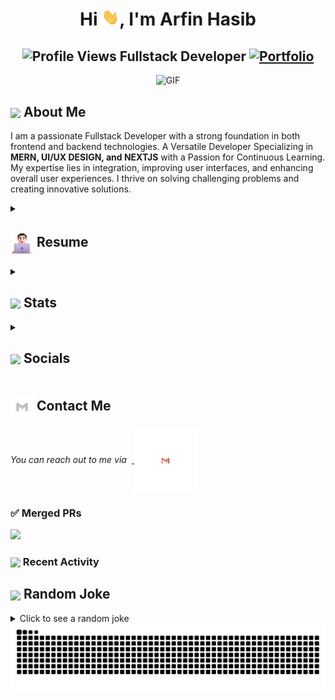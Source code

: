 <h1 align="center">Hi <img src="https://github.com/ArfinHasib/ArfinHasib/blob/main/icons/Hi.gif" width="28px"/>, I'm Arfin Hasib</h2>
<h2 align="center">
  <img src="https://komarev.com/ghpvc/?username=ArfinHasib&color=dc143c&style=for-the-badge" alt="Profile Views" style="height:21px;">
Fullstack Developer
<a href="https://arfin-hasib.vercel.app/">
    <img src="https://img.shields.io/badge/Portfolio-543DE0?style=for-the-badge&logo=About.me&logoColor=white" alt="Portfolio" style="height:22px;">
</a>

</h2>

<div align="center">
 <img alt="GIF" src="https://media4.giphy.com/media/v1.Y2lkPTc5MGI3NjExZHNtdmp2MjZ1c2c4YjRlZ2doMDNhZDh3emp2MGd4aDR2eTJvbWo5ZyZlcD12MV9pbnRlcm5hbF9naWZfYnlfaWQmY3Q9Zw/tydpNxSnNEgLvDm11D/giphy.gif" />
</div>

## <img align ='center' src="https://i.giphy.com/media/v1.Y2lkPTc5MGI3NjExdjh2dDM4bDhyYzM5NmppaHJ6dG56Mmh3bTkyanFkdWRvZ3R1cGoycSZlcD12MV9pbnRlcm5hbF9naWZfYnlfaWQmY3Q9ZQ/LOnt6uqjD9OexmQJRB/giphy.gif" width="37" /> About Me

I am a passionate Fullstack Developer with a strong foundation in both frontend and backend technologies. A Versatile Developer Specializing in <strong>MERN, UI/UX DESIGN, and NEXTJS</strong> with a Passion for Continuous Learning. My expertise lies in integration, improving user interfaces, and enhancing overall user experiences. I thrive on solving challenging problems and creating innovative solutions.

<details>
 <summary><h2> <img align="center" src="https://github.com/ArfinHasib/ArfinHasib/blob/main/icons/about.png" width="37" /> Resume</h2></summary>

 <details>
  <summary><h4> <img align="center" src="https://github.com/ArfinHasib/ArfinHasib/blob/main/icons/academics.gif"  width="29"/> Academics</h2></summary>

<span><img src="https://img.shields.io/badge/BTECH-DTU_ECE'24-1877F2?style=for-the-badge"></span>
<span><img src="https://img.shields.io/badge/GPA-9.45/10.0-EFEEE9?style=for-the-badge"></span>

</details>
 <details>
  <summary><h4> <img align="center" src="https://github.com/ArfinHasib/ArfinHasib/blob/main/icons/experience.gif"  width="29"/> Experience</h2></summary>

-   **Web Designer & Developer** at Upwork (Remote) | Jan 2021 - Current

    -   Currently working as a front-end Developer and UI/Web Designer on Upwork.
    -   Built websites for clients in different niches(using HTML, CSS, JavaScript, TypeScript, NextJS, React, Webflow, etc) that
        increased their sales, engagement, and overall user experience.
    -   Improved UI loading speed and mobile responsiveness, reducing user-reported bugs by 20%.

-   **Youtuber - FrontEnd Development, Web Design, JavaScript, CSS, React, NextJs** at YouTube (Remote) | Apr 2024 - Current

    -   I have a YouTube Channel (DevLab Tutorials) where I teach about web development, and building projects with HTML, CSS,
        JavaScript, React, TypeScript, and Next.js.
    -   Providing valuable content for my audiences every day, building web projects from scratch, and teaching my audienceabout
        front-end development, css animations, JavaScript frameworks, and much more. Feel free to visit my channel.

-   **UI/UX Designer & Frontend Developer** at e-iskool (Remote) | Jul 2020 - Oct 2021
    -   Designed and implemented proper visual designs after user research and usability testing with the UX team.
    -   Collaborated with backend developers to implement APIs, implement database, and also make sure the right data getspresented
    to the users.
    </details>

<!-- <details>
  <summary><h4> <img align="center" src="https://user-images.githubusercontent.com/74038190/216122041-518ac897-8d92-4c6b-9b3f-ca01dcaf38ee.png"  width="29"/> Coding Handles</h2></summary>

[![LeetCode](https://img.shields.io/badge/LeetCode-000000?style=for-the-badge&logo=LeetCode&logoColor=#d16c06)](https://www.leetcode.com/binarysolver)
[![Codeforces](https://img.shields.io/badge/Codeforces-445f9d?style=for-the-badge&logo=Codeforces&logoColor=white)](https://codeforces.com/profile/binarysolver)
[![GeeksForGeeks](https://img.shields.io/badge/GeeksforGeeks-gray?style=for-the-badge&logo=geeksforgeeks&logoColor=35914c)](https://auth.geeksforgeeks.org/user/parthjohri31/practice)
[![CodeChef](https://img.shields.io/badge/CodeChef-%23964B00.svg?style=for-the-badge&logo=CodeChef&logoColor=white)](https://www.codechef.com/users/parthjohri)
[![Hackerrank](https://img.shields.io/badge/-Hackerrank-2EC866?style=for-the-badge&logo=HackerRank&logoColor=white)](https://www.hackerrank.com/parthjohri31?hr_r=1)

</details> -->

<details>
  <summary><h4> <img align="center" src="https://github.com/ParthJohri/ParthJohri/blob/readME/icons/techstack.gif"  width="29"/> Tech Stack</h2></summary>

#### Languages

![C](https://img.shields.io/badge/c-%2300599C.svg?style=for-the-badge&logo=c&logoColor=white)

<!-- ![C++](https://img.shields.io/badge/c++-%2300599C.svg?style=for-the-badge&logo=c%2B%2B&logoColor=white) -->
<!-- ![Java](https://img.shields.io/badge/java-%23ED8B00.svg?style=for-the-badge&logo=java&logoColor=white) -->

![JavaScript](https://img.shields.io/badge/javascript-%23323330.svg?style=for-the-badge&logo=javascript&logoColor=%23F7DF1E)
![Typescript](https://img.shields.io/badge/TypeScript-007ACC?style=for-the-badge&logo=typescript&logoColor=white)

<!-- ![Kotlin](https://img.shields.io/badge/kotlin-%230095D5.svg?style=for-the-badge&logo=kotlin&logoColor=white) -->

![Python](https://img.shields.io/badge/python-3670A0?style=for-the-badge&logo=python&logoColor=ffdd54)
![Markdown](https://img.shields.io/badge/markdown-%23000000.svg?style=for-the-badge&logo=markdown&logoColor=white)
![CSS3](https://img.shields.io/badge/css3-%231572B6.svg?style=for-the-badge&logo=css3&logoColor=white)
![HTML5](https://img.shields.io/badge/html5-%23E34F26.svg?style=for-the-badge&logo=html5&logoColor=white)

#### Libraries/Frameworks

![Bootstrap](https://img.shields.io/badge/bootstrap-%23563D7C.svg?style=for-the-badge&logo=bootstrap&logoColor=white)

<!-- ![Django](https://img.shields.io/badge/django-%23092E20.svg?style=for-the-badge&logo=django&logoColor=white) -->

![TailwindCSS](https://img.shields.io/badge/tailwindcss-%2338B2AC.svg?style=for-the-badge&logo=tailwind-css&logoColor=white)

<!-- ![Svelte](https://img.shields.io/badge/svelte-%23f1413d.svg?style=for-the-badge&logo=svelte&logoColor=white) -->

![React](https://img.shields.io/badge/react-%2320232a.svg?style=for-the-badge&logo=react&logoColor=%2361DAFB)

<!-- ![ANDROID](https://img.shields.io/badge/android-%2320232a.svg?style=for-the-badge&logo=android&logoColor=%a4c639) -->

![Next JS](https://img.shields.io/badge/Next-black?style=for-the-badge&logo=next.js&logoColor=white)
![jQuery](https://img.shields.io/badge/jquery-%230769AD.svg?style=for-the-badge&logo=jquery&logoColor=white)
![Express.js](https://img.shields.io/badge/threejs-black?style=for-the-badge&logo=three.js&logoColor=white)
![Firebase](https://img.shields.io/badge/firebase-%23039BE5.svg?style=for-the-badge&logo=firebase)
![MySQL](https://img.shields.io/badge/mysql-%2300f.svg?style=for-the-badge&logo=mysql&logoColor=white)
![MongoDB](https://img.shields.io/badge/MongoDB-%234ea94b.svg?style=for-the-badge&logo=mongodb&logoColor=white)
![SQLite](https://img.shields.io/badge/sqlite-%2307405e.svg?style=for-the-badge&logo=sqlite&logoColor=white)

#### Deployment

![AWS](https://img.shields.io/badge/AWS-%23FF9900.svg?style=for-the-badge&logo=amazon-aws&logoColor=white)
![Netlify](https://img.shields.io/badge/netlify-%23000000.svg?style=for-the-badge&logo=netlify&logoColor=#00C7B7)
![Heroku](https://img.shields.io/badge/heroku-%23430098.svg?style=for-the-badge&logo=heroku&logoColor=white)
![Vercel](https://img.shields.io/badge/vercel-%23000000.svg?style=for-the-badge&logo=vercel&logoColor=white)

#### Tools

<!-- ![Arduino](https://img.shields.io/badge/-Arduino-00979D?style=for-the-badge&logo=Arduino&logoColor=white) -->

![Adobe Lightroom](https://img.shields.io/badge/Adobe%20Lightroom-31A8FF.svg?style=for-the-badge&logo=Adobe%20Lightroom&logoColor=white)
![Adobe Photoshop](https://img.shields.io/badge/adobephotoshop-%2331A8FF.svg?style=for-the-badge&logo=adobephotoshop&logoColor=white)
![Adobe Premiere Pro](https://img.shields.io/badge/Adobe%20Premiere%20Pro-9999FF.svg?style=for-the-badge&logo=Adobe%20Premiere%20Pro&logoColor=white)
![Inkscape](https://img.shields.io/badge/Inkscape-e0e0e0?style=for-the-badge&logo=inkscape&logoColor=080A13)
![Adobe InDesign](https://img.shields.io/badge/Adobe%20InDesign-EE3D8F?style=for-the-badge&logo=Adobe%20InDesign&logoColor=white)
![Figma](https://img.shields.io/badge/figma-%23F24E1E.svg?style=for-the-badge&logo=figma&logoColor=white)
![Notion](https://img.shields.io/badge/Notion-%23000000.svg?style=for-the-badge&logo=notion&logoColor=white)

</details>

<details>
  <summary><h4> <img align="center" src="https://github.com/ParthJohri/ParthJohri/blob/readME/icons/projects.gif"  width="29"/> Projects</h2></summary>

#### <a href="https://github.com/ParthJohri/rm-whatsapp-bot">RMNotices</a>

<span><img src="https://img.shields.io/badge/Node.js-%2343853D.svg?style=for-the-badge&logo=node.js&logoColor=white"> <img src="https://img.shields.io/badge/MongoDB-%234ea94b.svg?style=for-the-badge&logo=mongodb&logoColor=white"> <img src="https://img.shields.io/badge/Google_Cloud-4285F4?style=for-the-badge&logo=google-cloud&logoColor=white"> <img src="https://img.shields.io/badge/Python-3670A0?style=for-the-badge&logo=python&logoColor=ffdd54"></span>

-   Implemented instant job alerts to notify users about new job opportunities, along with a **1-hour** reminder before the deadline for better organization and timely application submission.
-   Accomplished a significant milestone of **500** daily users for RMNotices, surpassing initial projections aimed to add an extra **2,000** individuals to maximize user base potential.
-   **Impact:** Maximized productivity by automating the notification process, eliminating manual monitoring and alerts, resulting in a **20%** reduction in Placement Coordinator’s workload.

#### <a href="https://github.com/ParthJohri/Lumos-Bot">Lumos Bot</a>

<span><img src="https://img.shields.io/badge/Node.js-%2343853D.svg?style=for-the-badge&logo=node.js&logoColor=white"> <img src="https://img.shields.io/badge/Amazon_AWS-232F3E?style=for-the-badge&logo=amazon-aws&logoColor=white"></span>

-   Developed a Whatsapp bot with features like interactive Q&A, company suggestions, job listings, real-time news, contest/hackathon updates, downloading YouTube/Facebook video, and providing 18 additional functionalities.
-   Boosted the daily user experience of **200** to **300** individuals with Lumos Whatsapp Bot.
-   **Impact:** Transformed user experience by incorporating various features, resulting in a remarkable **40%** increase in user engagement and a **25%** growth in active participation.

#### <a href="https://github.com/ParthJohri/Google-AMD-Hackathon">Krishi Market</a>

  <span>
  <img src="https://img.shields.io/badge/Node.js-%2343853D.svg?style=for-the-badge&logo=node.js&logoColor=white">
    <img src="https://img.shields.io/badge/MongoDB-%234ea94b.svg?style=for-the-badge&logo=mongodb&logoColor=white">
    <img src="https://img.shields.io/badge/Tailwind_CSS-38B2AC?style=for-the-badge&logo=tailwind-css&logoColor=white">
    <img src="https://img.shields.io/badge/React-20232A?style=for-the-badge&logo=react&logoColor=61DAFB">
  <img src="https://img.shields.io/badge/Google_Cloud-4285F4?style=for-the-badge&logo=google-cloud&logoColor=white">
  </span>

-   Innovated a web application which will reduce Farmers' dependency on Middlemen and help them sell their crops to retailers, wholesalers, and consumers at a better price. Not only this but this web app would help them to keep track of all their transactions.
-   **Impact:** Easy and Intuitive UI/UX which facilitated direct communication b/w farmers & consumers, with a secure Database and easy maintenance of all transaction records.

#### <a href="https://github.com/ParthJohri/Face-flix">Face-Flix</a>

<span><img src="https://img.shields.io/badge/Node.js-%2343853D.svg?style=for-the-badge&logo=node.js&logoColor=white"> <img src="https://img.shields.io/badge/MongoDB-%234ea94b.svg?style=for-the-badge&logo=mongodb&logoColor=white"> <img src="https://img.shields.io/badge/Bootstrap-%23563D7C.svg?style=for-the-badge&logo=bootstrap&logoColor=white"> <img src="https://img.shields.io/badge/Python-3670A0?style=for-the-badge&logo=python&logoColor=ffdd54"></span>

-   Innovated a facial expression-based movie recommendation engine, amplifying user engagement by **30%** through personalized suggestions based on mood analysis.
-   **Impact:** Enhanced movie exploration, resulting in an increase in user satisfaction by **10%** to **30%**.

#### <a href="https://github.com/ParthJohri/Medicine-Tracker">Medicine Tracker</a>

<span><img src="https://img.shields.io/badge/Kotlin-%230095D5.svg?style=for-the-badge&logo=kotlin&logoColor=white"> <img src="https://img.shields.io/badge/SQLite-%2307405e.svg?style=for-the-badge&logo=sqlite&logoColor=white"></span>

-   Integrated ordering medicines, facts, and quotes to lighten up the user, light/dark mode, with the future plan of integrating notification system and Calorie/BMI calculator.
</details>

</details>

<details>
  <summary><h2> <img align="center" src="https://github.com/ParthJohri/ParthJohri/blob/readME/icons/stats.gif"  width="32"/> Stats</h2></summary>

### Leetcode

  <div align="center">

![LeetCode Stats](https://leetcode.card.workers.dev/binarysolver?theme=auto&font=baloo&extension=null)

  </div>

### Codeforces

  <div align="center">

![Codeforces Stats](https://codeforces-readme-stats.vercel.app/api/card?username=binarysolver)

  </div>

### GitHub

  <div align="center">

![](https://github-readme-stats.vercel.app/api?username=ParthJohri&theme=tokyonight&hide_border=false&include_all_commits=true&count_private=false)<br/>
![](https://github-readme-streak-stats.herokuapp.com/?user=ParthJohri&theme=tokyonight&hide_border=false)<br/>
![](https://github-readme-stats.vercel.app/api/top-langs/?username=ParthJohri&theme=tokyonight&hide_border=false&include_all_commits=true&count_private=false&layout=compact)<br/>
![](https://github-readme-activity-graph.vercel.app/graph?username=ParthJohri&theme=tokyo-night)

  </div>
</details>

<details>
  <summary><h2> <img align ='center' src='https://i.giphy.com/media/v1.Y2lkPTc5MGI3NjExaGtqdDdwN2oyNWJ4czlncHBkamJxaHcxYmVmcXY3a3I3MjRmYjBrbCZlcD12MV9pbnRlcm5hbF9naWZfYnlfaWQmY3Q9ZQ/kmUvauX8TMWg0OsqKW/giphy.gif' width ='37' /> Socials</h2></summary>

<div style="display: flex; flex-direction: column; justify-content: center; align-items: center; ">
  <a href="https://github.com/ArfinHasib">
    <img align="center" src="https://github.com/ArfinHasib/ArfinHasib/blob/main/icons/Github.gif" width="70"/>
  </a>
  <a href="https://linkedin.com/in/arfinHasib07">
    <img align="center" src="https://github.com/ArfinHasib/ArfinHasib/blob/main/icons/Linkedin.gif" width="70"/>
  </a>
  <a href="https://www.quora.com/profile/Parth-Johri-6">
    <img align="center" src="https://github.com/ArfinHasib/ArfinHasib/blob/main/icons/Quora.gif" width="70"/>
  </a>
</div>

</details>

## <img align="center" src="https://github.com/ArfinHasib/ArfinHasib/blob/main/icons/Contact.gif"  width="37"/> Contact Me

<p>
 <i>You can reach out to me via</i>
&nbsp;<a href="mailto:arfinhasib.com">
     <img align="center" src="https://github.com/ArfinHasib/ArfinHasib/blob/main/icons/Gmail.gif"  width="100"/>
 </a>
</p>

### ✅ Merged PRs

<!--Start Count Merged PRs-->

<span><img src="https://img.shields.io/badge/Total_Merged_PRs-34-1877F2?style=for-the-badge"></span>

<!--Finish Count Merged PRs-->

<!--Start Merged PRs-->

<!-- 1. 🥳 Merged PR [379](https://github.com/pymc-labs/CausalPy/pull/379) - [pymc-labs/CausalPy](https://github.com/pymc-labs/CausalPy)
2. 🎉 Merged PR [11](https://github.com/monacodelisa/LGBTQ-definitions/pull/11) - [monacodelisa/LGBTQ-definitions](https://github.com/monacodelisa/LGBTQ-definitions)
3. 🎊 Merged PR [876](https://github.com/glasskube/glasskube/pull/876) - [glasskube/glasskube](https://github.com/glasskube/glasskube)
4. 🥂 Merged PR [7](https://github.com/monacodelisa/LGBTQ-definitions/pull/7) - [monacodelisa/LGBTQ-definitions](https://github.com/monacodelisa/LGBTQ-definitions)
5. 🙌🏼 Merged PR [5](https://github.com/monacodelisa/LGBTQ-definitions/pull/5) - [monacodelisa/LGBTQ-definitions](https://github.com/monacodelisa/LGBTQ-definitions)
 <!--Finish Merged PRs-->

### <img align="center" src="https://github.com/ParthJohri/ParthJohri/blob/readME/icons/activity.gif"  width="25"/> Recent Activity

<!--START_SECTION:activity-->

<!-- 1. 🗣 Commented on [#22](https://github.com/BCG-X-Official/artkit/issues/22#issuecomment-2212357144) in [BCG-X-Official/artkit](https://github.com/BCG-X-Official/artkit)
2. 🗣 Commented on [#22](https://github.com/BCG-X-Official/artkit/issues/22#issuecomment-2211005650) in [BCG-X-Official/artkit](https://github.com/BCG-X-Official/artkit)
3. 🗣 Commented on [#22](https://github.com/BCG-X-Official/artkit/issues/22#issuecomment-2209880628) in [BCG-X-Official/artkit](https://github.com/BCG-X-Official/artkit)
4. 🗣 Commented on [#22](https://github.com/BCG-X-Official/artkit/issues/22#issuecomment-2206202822) in [BCG-X-Official/artkit](https://github.com/BCG-X-Official/artkit)
5. 🗣 Commented on [#2944](https://github.com/actualbudget/actual/issues/2944#issuecomment-2204677715) in [actualbudget/actual](https://github.com/actualbudget/actual)
   END_SECTION:activity -->

## <img align ='center' src='https://media2.giphy.com/media/UQDSBzfyiBKvgFcSTw/giphy.gif?cid=ecf05e47p3cd513axbek3f56ti3jzizq8hincw20jauyyfyw&rid=giphy.gif' width ='37' /> Random Joke

<details>
  <summary>Click to see a random joke</summary>
  <div align="center">

![Jokes Card](https://readme-jokes.vercel.app/api?theme=halloween)

  </div>
</details>

<div align="center">
  <picture>
    <source media="(prefers-color-scheme: dark)" srcset="https://github.com/ParthJohri/ParthJohri/blob/output/github-contribution-grid-snake-dark.svg">
    <source media="(prefers-color-scheme: light)" srcset="https://github.com/ParthJohri/ParthJohri/blob/output/github-contribution-grid-snake.svg">
    <img alt="github contribution grid snake animation" src="https://github.com/ParthJohri/ParthJohri/blob/output/github-contribution-grid-snake.svg">
  </picture>
</div>
